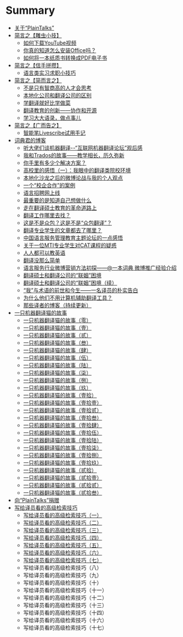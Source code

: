 # Summary

* [关于“PlainTalks”](README.md)
* [简言之【雕虫小技】](PlainTalks/Diaochongxiaoji/diaochongxiaoji.md)
   * [如何下载YouTube视频](PlainTalks/Diaochongxiaoji/1.md)
   * [你真的知道怎么安装Office吗？](PlainTalks/Diaochongxiaoji/2.md)
   * [如何将一本纸质书转换成PDF电子书](PlainTalks/Diaochongxiaoji/3.md)
* [简言之【信手拼攒】](PlainTalks/Xinshoupincuan/xinshoupincuan.md)
   * [语言类实习求职小技巧](PlainTalks/Xinshoupincuan/1.md)
* [简言之【简而言之】](PlainTalks/Jianeryanzhi/jianeryanzhi.md)
   * [不是只有智商高的人才会思考](PlainTalks/Jianeryanzhi/1.md)
   * [本地化公司和翻译公司的区别](PlainTalks/Jianeryanzhi/2.md)
   * [学翻译就好比学做菜](PlainTalks/Diaochongxiaoji/3.md)
   * [翻译教育的创新——协作和开源](PlainTalks/Jianeryanzhi/4.md)
   * [学习大大语录，做点事儿](PlainTalks/Jianeryanzhi/5.md)
* [简言之【广而告之】](PlainTalks/Guangergaozhi/guangergaozhi.md)
   * [智能笔Livescribe试用手记](PlainTalks/Guangergaozhi/1.md)
* [词典君的博客](OneDict/OneDictBlog.md)
   * [听大佬们谈机器翻译--“互联网机器翻译论坛”观后感](OneDict/1.md)
   * [我和Trados的故事——教学相长，历久弥新](OneDict/2.md)
   * [你手里有多少个解决方案？](OneDict/3.md)
   * [高校里的感悟（一）：我眼中的翻译类院校环境](OneDict/4.md)
   * [本地化沙龙之后的微博论战与我的个人观点](OneDict/5.md)
   * [一个“校企合作”的案例](OneDict/6.md)
   * [语言招聘网上线](OneDict/7.md)
   * [最重要的是知道自己想做什么](OneDict/8.md)
   * [走在翻译硕士教育的革命道路上](OneDict/9.md)
   * [翻译工作哪里去找？](OneDict/10.md)
   * [这是不是众包？这是不是“众包翻译”？](OneDict/11.md)
   * [翻译专业学生的文章都去了哪里？](OneDict/12.md)
   * [中国语言服务管理教育主题论坛的一点感悟](OneDict/13.md)
   * [关于一位MTI专业学生对CAT课程的疑惑](OneDict/14.md)
   * [人人都可以教英语](OneDict/15.md)
   * [翻译没那么简单](OneDict/16.md)
   * [语言服务行业微博营销方法初探——@一本词典 微博推广经验介绍](OneDict/17.md)
   * [翻译硕士和翻译公司的“联姻”困境](OneDict/18.md)
   * [翻译硕士和翻译公司的“联姻”困境（续）](OneDict/19.md)
   * [“我”与术语的前世和今生——一名译员的朴实告白](OneDict/20.md)
   * [为什么他们不用计算机辅助翻译工具？](OneDict/21.md)
   * [那些译者的博客（持续更新）](OneDict/22.md)
* [一只机器翻译猫的故事](TranslationCAT/translationcatseriesmd.md)
   * [一只机器翻译猫的故事（零）](TranslationCAT/TCAT_1.md)
   * [一只机器翻译猫的故事（壹）](TranslationCAT/TCAT_0.md)
   * [一只机器翻译猫的故事（贰）](TranslationCAT/TCAT_2.md)
   * [一只机器翻译猫的故事（叁）](TranslationCAT/TCAT_3.md)
   * [一只机器翻译猫的故事（肆）](TranslationCAT/TCAT_4.md)
   * [一只机器翻译猫的故事（伍）](TranslationCAT/TCAT_5.md)
   * [一只机器翻译猫的故事（陆）](TranslationCAT/TCAT_6.md)
   * [一只机器翻译猫的故事（柒）](TranslationCAT/TCAT_7.md)
   * [一只机器翻译猫的故事（捌）](TranslationCAT/TCAT_8.md)
   * [一只机器翻译猫的故事（玖）](TranslationCAT/TCAT_9.md)
   * [一只机器翻译猫的故事（壹拾）](TranslationCAT/TCAT_10.md)
   * [一只机器翻译猫的故事（壹拾壹）](TranslationCAT/TCAT_11.md)
   * [一只机器翻译猫的故事（壹拾贰）](TranslationCAT/TCAT_12.md)
   * [一只机器翻译猫的故事（壹拾叁）](TranslationCAT/TCAT_13.md)
   * [一只机器翻译猫的故事（壹拾肆）](TranslationCAT/TCAT_14.md)
   * [一只机器翻译猫的故事（壹拾伍）](TranslationCAT/TCAT_15.md)
   * [一只机器翻译猫的故事（壹拾陆）](TranslationCAT/TCAT_16.md)
   * [一只机器翻译猫的故事（壹拾柒）](TranslationCAT/TCAT_17.md)
   * [一只机器翻译猫的故事（壹拾捌）](TranslationCAT/TCAT_18.md)
   * [一只机器翻译猫的故事（壹拾玖）](TranslationCAT/TCAT_19.md)
   * [一只机器翻译猫的故事（贰拾）](TranslationCAT/TCAT_20.md)
   * [一只机器翻译猫的故事（贰拾壹）](TranslationCAT/TCAT_21.md)
   * [一只机器翻译猫的故事（贰拾贰）](TranslationCAT/TCAT_22.md)
   * [一只机器翻译猫的故事（贰拾叁）](TranslationCAT/TCAT_23.md)
* [向“PlainTalks”捐赠](Donation.md)
* [写给译员看的高级检索技巧](SearchSkills/SearchSkills.md)
   * [写给译员看的高级检索技巧（一）](SearchSkills/1.md)
   * [写给译员看的高级检索技巧（二）](SearchSkills/2.md)
   * [写给译员看的高级检索技巧（三）](SearchSkills/3.md)
   * [写给译员看的高级检索技巧（四）](SearchSkills/4.md)
   * [写给译员看的高级检索技巧（五）](SearchSkills/5.md)
   * [写给译员看的高级检索技巧（六）](SearchSkills/6.md)
   * [写给译员看的高级检索技巧（七）](SearchSkills/7.md)
   * 写给译员看的高级检索技巧（八）
   * 写给译员看的高级检索技巧（九）
   * 写给译员看的高级检索技巧（十）
   * 写给译员看的高级检索技巧（十一）
   * 写给译员看的高级检索技巧（十二）
   * 写给译员看的高级检索技巧（十三）
   * 写给译员看的高级检索技巧（十四）
   * 写给译员看的高级检索技巧（十六）
   * 写给译员看的高级检索技巧（十七）

